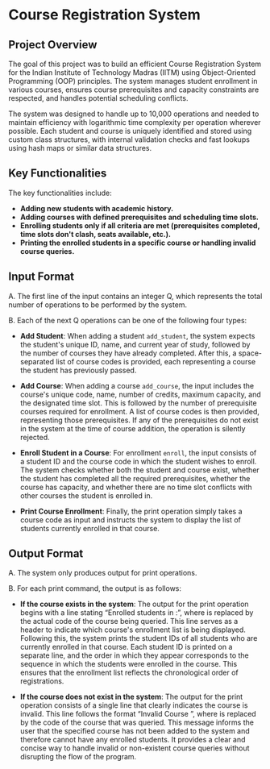 # Course Registration System

## Project Overview
The goal of this project was to build an efficient Course Registration System for the Indian Institute of Technology Madras (IITM) using Object-Oriented Programming (OOP) principles. The system manages student enrollment in various courses, ensures course prerequisites and capacity constraints are respected, and handles potential scheduling conflicts.

The system was designed to handle up to 10,000 operations and needed to maintain efficiency with logarithmic time complexity per operation wherever possible. Each student and course is uniquely identified and stored using custom class structures, with internal validation checks and fast lookups using hash maps or similar data structures.

## Key Functionalities
The key functionalities include:

- **Adding new students with academic history.**
- **Adding courses with defined prerequisites and scheduling time slots.**
- **Enrolling students only if all criteria are met (prerequisites completed, time slots don't clash, seats available, etc.).**
- **Printing the enrolled students in a specific course or handling invalid course queries.**

## Input Format
A. The first line of the input contains an integer Q, which represents the total number of operations to be performed by the system.

B. Each of the next Q operations can be one of the following four types:
-  **Add Student**: When adding a student `add_student`, the system expects the student's unique ID, name, and current year of study, followed by the number of courses they have already completed. After this, a space-separated list of course codes is provided, each representing a course the student has previously passed.

- **Add Course**: When adding a course `add_course`, the input includes the course's unique code, name, number of credits, maximum capacity, and the designated time slot. This is followed by the number of prerequisite courses required for enrollment. A list of course codes is then provided, representing those prerequisites. If any of the prerequisites do not exist in the system at the time of course addition, the operation is silently rejected.
  
- **Enroll Student in a Course**: For enrollment `enroll`, the input consists of a student ID and the course code in which the student wishes to enroll. The system checks whether both the student and course exist, whether the student has completed all the required prerequisites, whether the course has capacity, and whether there are no time slot conflicts with other courses the student is enrolled in.
  
- **Print Course Enrollment**: Finally, the print operation simply takes a course code as input and instructs the system to display the list of students currently enrolled in that course.

## Output Format
A. The system only produces output for print operations.

B. For each print command, the output is as follows:
- **If the course exists in the system**: The output for the print operation begins with a line stating “Enrolled students in <CourseCode>:”, where <CourseCode> is replaced by the actual code of the course being queried. This line serves as a header to indicate which course's enrollment list is being displayed. Following this, the system prints the student IDs of all students who are currently enrolled in that course. Each student ID is printed on a separate line, and the order in which they appear corresponds to the sequence in which the students were enrolled in the course. This ensures that the enrollment list reflects the chronological order of registrations.

- **If the course does not exist in the system**: The output for the print operation consists of a single line that clearly indicates the course is invalid. This line follows the format “Invalid Course <CourseCode>”, where <CourseCode> is replaced by the code of the course that was queried. This message informs the user that the specified course has not been added to the system and therefore cannot have any enrolled students. It provides a clear and concise way to handle invalid or non-existent course queries without disrupting the flow of the program.

